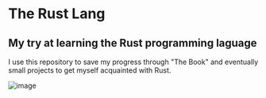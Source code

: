 # The Rust Lang
## My try at learning the Rust programming laguage

I use this repository to save my progress through "The Book" and eventually small projects 
to get myself acquainted with Rust.

![image](https://rustacean.net/assets/rustacean-flat-noshadow.svg)
